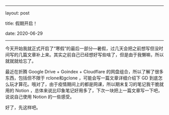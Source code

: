 
---

layout: post

title: 假期开启！

date: 2020-06-29

---

今天开始我就正式开启了“寒假”的最后一部分—暑假，过几天会把之前想写但没时间写的几篇文章补上来。其实之前自己已经想好写些啥了，但是由于我懒嘛，所以就就就给忘了。

最近在折腾 Google Drive + Goindex + Cloudflare 的网盘组合，所以了解了很多东西，包括但不限于 rclone和gclone ，可能会写一篇文章详细介绍下 GD 到底怎么玩才算花。哦对了，由于疫情期间上的都是网课，所以期末复习的笔记我干脆就用的 Notion ，总体来说比印象笔记好用多了，下次一块把上一篇文章写一下吧，说说自己使用 Notion 的一些感受。

好了，先这样吧。